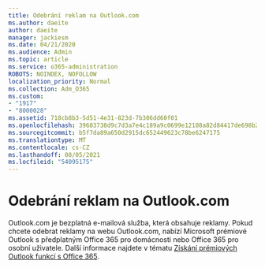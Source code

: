 ```yaml
---
title: Odebrání reklam na Outlook.com
ms.author: daeite
author: daeite
manager: jackiesm
ms.date: 04/21/2020
ms.audience: Admin
ms.topic: article
ms.service: o365-administration
ROBOTS: NOINDEX, NOFOLLOW
localization_priority: Normal
ms.collection: Adm_O365
ms.custom:
- "1917"
- "8000028"
ms.assetid: 718cb8b3-5d51-4e31-823d-7b306dd60f01
ms.openlocfilehash: 39603738d9c7d3a7e4c189a9c0699e12108a82d84417de698b22195aef2cd2bd
ms.sourcegitcommit: b5f7da89a650d2915dc652449623c78be6247175
ms.translationtype: MT
ms.contentlocale: cs-CZ
ms.lasthandoff: 08/05/2021
ms.locfileid: "54095175"
---
```

# <a name="remove-ads-in-outlookcom"></a>Odebrání reklam na Outlook.com

Outlook.com je bezplatná e-mailová služba, která obsahuje reklamy. Pokud chcete odebrat reklamy na webu Outlook.com, nabízí Microsoft prémiové Outlook s předplatným Office 365 pro domácnosti nebo Office 365 pro osobní uživatele. Další informace najdete v tématu [Získání prémiových Outlook funkcí s Office 365](https://go.microsoft.com/fwlink/?linkid=872181).